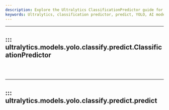 ```yaml
---
description: Explore the Ultralytics ClassificationPredictor guide for model prediction and visualization. Build powerful AI models with YOLO.
keywords: Ultralytics, classification predictor, predict, YOLO, AI models, model visualization
---
```


---
## ::: ultralytics.models.yolo.classify.predict.ClassificationPredictor
<br><br>

---
## ::: ultralytics.models.yolo.classify.predict.predict
<br><br>
